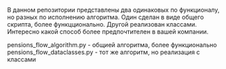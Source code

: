 В данном репозитории представлены два одинаковых по функционалу, но разных по исполнению алгоритма. Один сделан в виде общего скрипта, более функцционально. Другой реализован классами. Интересно какой способ более предпочтителен в вашей компании.

pensions_flow_algorithm.py - общией алгоритма, более функционально
pensions_flow_dataclasses.py - тот же алгоритм, но реализация с классами
